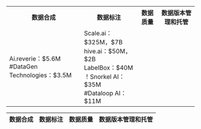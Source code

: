 <table>
   <tr>
      <th>数据合成</th>
      <th>数据标注</th>
      <th>数据质量</th>
      <th>数据版本管理和托管</th>
   </tr>
   <tr>
      <td>
         Ai.reverie：$5.6M  <br> 
         #DataGen Technologies：$3.5M
      </td>
      <td>
            Scale.ai：$325M，$7B <br> 
            hive.ai：$50M，$2B  <br> 
            LabelBox：$40M <br> 
            ！Snorkel AI：$35M <br> 
            #Dataloop AI：$11M<br> 
</td>
   </tr>

</table>


|数据合成|数据标注|数据质量|数据版本管理和托管|
|-----|-----|------|------|
